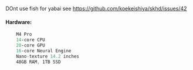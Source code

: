 DOnt use fish for yabai
see https://github.com/koekeishiya/skhd/issues/42




#### Hardware:
```rs
    M4 Pro
    14‑core CPU
    20‑core GPU
    16‑core Neural Engine
    Nano-texture 14.2 inches
    48GB RAM, 1TB SSD
```